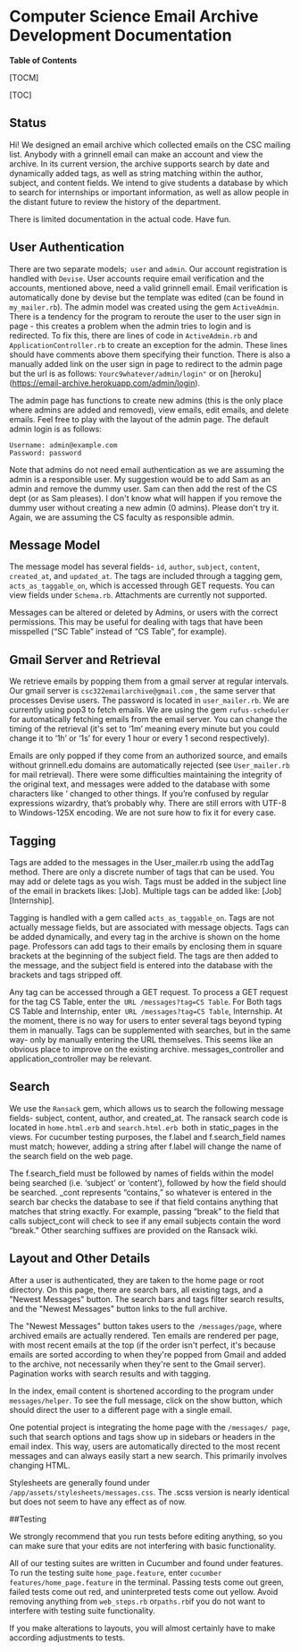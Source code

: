 # Computer Science Email Archive Development Documentation
**Table of Contents**

[TOCM]

[TOC]
## Status

Hi! We designed an email archive which collected emails on the CSC mailing list. 
Anybody with a grinnell email can make an account and view the archive. In its 
current version, the archive supports search by date and dynamically added tags,
as well as string matching within the author, subject, and content fields. We 
intend to give students a database by which to search for internships or
important information, as well as allow people in the distant future to review
the history of the department. 

There is limited documentation in the actual code. Have fun. 

## User Authentication

There are two separate models;` user` and `admin`. Our account registration is 
handled with `Devise`. User accounts require email verification and the
accounts, mentioned above, need a valid grinnell email. Email verification is
automatically done by devise but the template was edited (can be found in
`my_mailer.rb`).
The admin model was created using the gem `ActiveAdmin`. There is a tendency 
for the program to reroute the user to the user sign in page - this creates a 
problem when the admin tries to login and is redirected. To fix this, there are
lines of code in `ActiveAdmin.rb` and `ApplicationController.rb` to create an 
exception for the admin. These lines should have comments above them specifying
their function. There is also a manually added link on the user sign in page to
redirect to the admin page but the url is as follows:
`Yourc9whatever/admin/login"` or on [heroku]
(https://email-archive.herokuapp.com/admin/login).

The admin page has functions to create new admins (this is the only place where 
admins are added and removed), view emails, edit emails, and delete emails. Feel
free to play with the layout of the admin page. The default admin login is as 
follows:

    Username: admin@example.com
    Password: password

Note that admins do not need email authentication as we are assuming the admin
is a responsible user. My suggestion would be to add Sam as an admin and remove
the dummy user. Sam can then add the rest of the CS dept (or as Sam pleases).
I don't know what will happen if you remove the dummy user without creating a
new admin (0 admins). Please don't try it. Again, we are assuming the CS faculty
as responsible admin. 

## Message Model

The message model has several fields- `id`, `author`, `subject`, `content`,
`created_at`, and `updated_at`. The tags are included through a tagging gem,
`acts_as_taggable_on`, which is accessed through GET requests. You can view 
fields under `Schema.rb`. Attachments are currently not supported.

Messages can be altered or deleted by Admins, or users with the correct
permissions. This may be useful for dealing with tags that have been misspelled 
(“SC Table” instead of “CS Table”, for example).


## Gmail Server and Retrieval

We retrieve emails by popping them from a gmail server at regular intervals.
Our gmail server is `csc322emailarchive@gmail.com` , the same server that 
processes Devise users. The password is located in `user_mailer.rb`. We are 
currently using pop3 to fetch emails. We are using the gem `rufus-scheduler`
for automatically fetching emails from the email server. You can change the
timing of the retrieval (it's set to ‘1m’ meaning every minute but you could 
change it to ‘1h’ or ‘1s’ for every 1 hour or every 1 second respectively).

Emails are only popped if they come from an authorized source, and emails 
without grinnell.edu domains are automatically rejected (see `User_mailer.rb`
for mail retrieval). There were some difficulties maintaining the integrity of 
the original text, and messages were added to the database with some characters
like ‘ changed to other things. If you’re confused by regular expressions 
wizardry, that’s probably why. There are still errors with UTF-8 to Windows-125X
encoding. We are not sure how to fix it for every case.


## Tagging

Tags are added to the messages in the User_mailer.rb using the addTag method.
There are only a discrete number of tags that can be used. You may add or delete
tags as you wish. Tags must be added in the subject line of the email in
brackets likes: [Job]. Multiple tags can be added like: [Job][Internship].

Tagging is handled with a gem called `acts_as_taggable_on`. Tags are not
actually message fields, but are associated with message objects. Tags can 
be added dynamically, and every tag in the archive is shown on the home page.
Professors can add tags to their emails by enclosing them in square brackets 
at the beginning of the subject field. The tags are then added to the message, 
and the subject field is entered into the database with the brackets and tags
stripped off.

Any tag can be accessed through a GET request. To process a GET request for the
tag CS Table, enter the` URL /messages?tag=CS Table`. For Both tags CS Table and
Internship, enter` URL /messages?tag=CS Table`, Internship. At the moment, there
is no way for users to enter several tags beyond typing them in manually. Tags
can be supplemented with searches, but in the same way- only by manually
entering the URL themselves. This seems like an obvious place to improve
on the existing archive. messages_controller and application_controller
may be relevant. 

## Search

We use the `Ransack` gem, which allows us to search the following message
fields- subject, content, author, and created_at. The ransack search code
is located in `home.html.erb` and `search.html.erb `both in static_pages
in the views. For cucumber testing purposes, the f.label and f.search_field
names must match; however, adding a string after f.label will change the name
of the search field on the web page.

The f.search_field must be followed by names of fields within the model being
searched (i.e. ‘subject’ or ‘content’), followed by how the field should be
searched. _cont represents “contains,” so whatever is entered in the search
bar checks the database to see if that field contains anything that matches
that string exactly. For example, passing “break” to the field that calls
subject_cont will check to see if any email subjects contain the word “break.”
Other searching suffixes are provided on the Ransack wiki.

## Layout and Other Details

After a user is authenticated, they are taken to the home page or root
directory. On this page, there are search bars, all existing tags, and 
a "Newest Messages" button. The search bars and tags filter search results,
and the "Newest Messages" button links to the full archive.

The "Newest Messages" button takes users to the` /messages/page`, where archived
emails are actually rendered. Ten emails are rendered per page, with most recent
emails at the top (if the order isn't perfect, it's because emails are sorted
according to when they're popped from Gmail and added to the archive, not
necessarily when they're sent to the Gmail server). Pagination works with
search results and with tagging.

In the index, email content is shortened according to the program under
`messages/helper`.  To see the full message, click on the show button, which
should direct the user to a different page with a single email.

One potential project is integrating the home page with the `/messages/ page`, 
such that search options and tags show up in sidebars or headers in the email
index. This way, users are automatically directed to the most recent messages
and can always easily start a new search. This primarily involves changing HTML. 

Stylesheets are generally found under` /app/assets/stylesheets/messages.css`.
The .scss version is nearly identical but does not seem to have any effect as
of now. 

##Testing

We strongly recommend that you run tests before editing anything, so you can 
make sure that your edits are not interfering with basic functionality. 

All of our testing suites are written in Cucumber and found under features. 
To run the testing suite `home_page.feature`, enter 
`cucumber features/home_page.feature` in the terminal. Passing tests come out 
green, failed tests come out red, and uninterpreted tests come out yellow. Avoid
removing anything from `web_steps.rb` or` paths.rb `if you do not want to
interfere with testing suite functionality. 

If you make alterations to layouts, you will almost certainly have to make
according adjustments to tests. 



